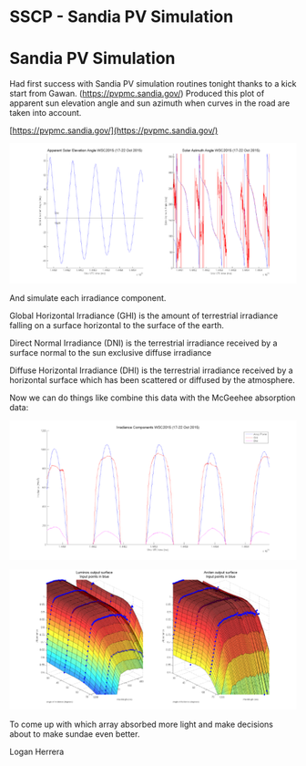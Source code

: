 # SSCP - Sandia PV Simulation

# Sandia PV Simulation

Had first success with Sandia PV simulation routines tonight thanks to a kick start from Gawan. (https://pvpmc.sandia.gov/) Produced this plot of apparent sun elevation angle and sun azimuth when curves in the road are taken into account.

[https://pvpmc.sandia.gov/](https://pvpmc.sandia.gov/)

![](../../../../../assets/image_387e188b81.png)

And simulate each irradiance component.

Global Horizontal Irradiance (GHI) is the amount of terrestrial irradiance falling on a surface horizontal to the surface of the earth.

Direct Normal Irradiance (DNI) is the terrestrial irradiance received by a surface normal to the sun exclusive diffuse irradiance

Diffuse Horizontal Irradiance (DHI) is the terrestrial irradiance received by a horizontal surface which has been scattered or diffused by the atmosphere.

Now we can do things like combine this data with the McGeehee absorption data:

![](../../../../../assets/image_64d5caa1d8.png)

![](../../../../../assets/image_4715517aa6.png)

To come up with which array absorbed more light and make decisions about to make sundae even better.

Logan Herrera


